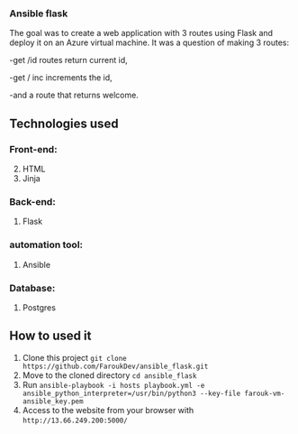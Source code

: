 ### Ansible flask

The goal was to create a web application with 3 routes using Flask and deploy it on an Azure virtual machine.
It was a question of making 3 routes:

  -get /id routes return current id,

  -get / inc increments the id,
 
  -and a route that returns welcome.
## Technologies used
### Front-end:
2. HTML
3. Jinja

### Back-end:
1. Flask

### automation tool:
1. Ansible

### Database:
1. Postgres

## How to used it
1. Clone this project `git clone https://github.com/FaroukDev/ansible_flask.git`
2. Move to the cloned directory `cd ansible_flask`
3. Run `ansible-playbook -i hosts playbook.yml -e ansible_python_interpreter=/usr/bin/python3 --key-file farouk-vm-ansible_key.pem `
4. Access to the website from your browser with `http://13.66.249.200:5000/`



